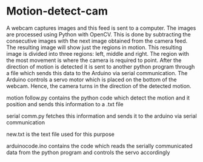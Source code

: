 # Motion-detect-cam
A webcam captures images and this feed is sent to a computer. The images are processed using Python with OpenCV. This is done by subtracting the consecutive images with the next image obtained from the camera feed. The resulting image will show just the regions in motion. This resulting image is divided into three regions: left, middle and right. The region with the most movement is where the camera is required to point.
 After the direction of motion is detected it is sent to another python program through a file which sends this data to the Arduino via serial communication.
The Arduino controls a servo motor which is placed on the bottom of the webcam. Hence, the camera turns in the direction of the detected motion.

motion follow.py contains the python code which detect the motion and it position and sends this information to a .txt file

serial comm.py fetches this information and sends it to the arduino via serial communication

new.txt is the text file used for this purpose

arduinocode.ino contains the code which reads the serially communicated data from the python program and controls the servo accordingly
